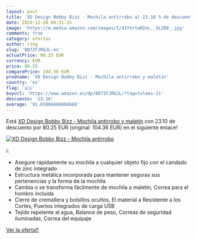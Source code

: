 ```yaml
---
layout: post
title: 'XD Design Bobby Bizz - Mochila antirrobo al 23.10 % de descuento'
date: 2020-12-28 08:31:25
image: 'https://m.media-amazon.com/images/I/41YVrtwNIeL._SL200_.jpg'
comments: true
category: ofertas
author: ring
slug: 'B072FJR6JL-es'
actualPrice: 80.25 EUR
currency: EUR
price: 80.25
comparePrice: 104.36 EUR
prodname: 'XD Design Bobby Bizz - Mochila antirrobo y maletín'
country: 'es'
flag: '🇪🇸'
buyurl: 'https://www.amazon.es/dp/B072FJR6JL/?tag=tolees-21'
descuento: '23.10'
average: '91.65066666666668'
---
```


Está [XD Design Bobby Bizz - Mochila antirrobo y maletín](https://www.amazon.es/dp/B072FJR6JL/?tag=tolees-21) con 23.10 de descuento por 80.25 EUR (original: 104.36 EUR) en el siguiente enlace!

[![XD Design Bobby Bizz - Mochila antirrobo](https://m.media-amazon.com/images/I/41YVrtwNIeL._SL200_.jpg)](https://www.amazon.es/dp/B072FJR6JL/?tag=tolees-21)

ℹ️:

- Asegure rápidamente su mochila a cualquier objeto fijo con el candado de zinc integrado
- Estructura metálica incorporada para mantener seguras sus pertenencias y la forma de la mochila
- Cambia o se transforma fácilmente de mochila a maletín, Correa para el hombro incluida
- Cierre de cremallera y bolsillos ocultos, El material a Resistente a los Cortes, Puertos integrados de carga USB
- Tejido repelente al agua, Balance de peso, Correas de seguridad iluminadas, Correa del equipaje

[Ver la oferta!!](https://www.amazon.es/dp/B072FJR6JL/?tag=tolees-21)
